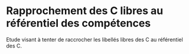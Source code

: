 # Rapprochement des C libres au référentiel des compétences

Etude visant à tenter de raccrocher les libellés libres des C au référentiel des C.

